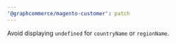 ```yaml
---
'@graphcommerce/magento-customer': patch
---
```


Avoid displaying `undefined` for `countryName` or `regionName`.
